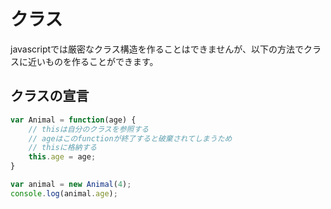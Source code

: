 # クラス

javascriptでは厳密なクラス構造を作ることはできませんが、以下の方法でクラスに近いものを作ることができます。

## クラスの宣言

```javascript
var Animal = function(age) {
    // thisは自分のクラスを参照する
    // ageはこのfunctionが終了すると破棄されてしまうため
    // thisに格納する
    this.age = age;
}

var animal = new Animal(4);
console.log(animal.age);
```